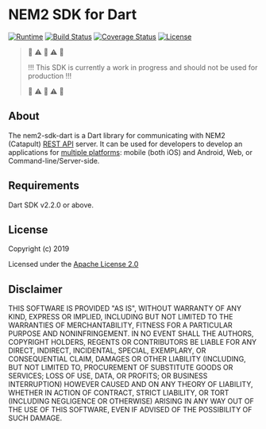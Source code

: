 [comment]: # (Replace variables LANGUAGE_NAME, YEAR, LICENSE_NAME, CONTRIBUTORS, GITHUB_NICKNAME and complete Requirements and Installation sections)

# NEM2 SDK for Dart

[![Runtime](https://img.shields.io/badge/dart-%3E%3D2.2-brightgreen.svg)][dart-version]
[![Build Status](https://api.travis-ci.org/fajarvm/nem2-sdk-dart.svg?branch=dev)][travis-build]
[![Coverage Status](https://coveralls.io/repos/github/fajarvm/nem2-sdk-dart/badge.svg?branch=dev)][coveralls-build]
[![License](https://img.shields.io/badge/License-Apache%202.0-blue.svg)][apache-license]

> :construction: :warning: :rotating_light: :warning: :construction:
> 
> !!! This SDK is currently a work in progress and should not be used for production !!!
> 
> :construction: :warning: :rotating_light: :warning: :construction:

## About
The nem2-sdk-dart is a Dart library for communicating with NEM2 (Catapult) [REST API][nemtech-api] server. It can be used for developers to develop an applications for [multiple platforms][dart-platforms]: mobile (both iOS) and Android, Web, or Command-line/Server-side.

## Requirements
Dart SDK v2.2.0 or above.

## License

Copyright (c) 2019

Licensed under the [Apache License 2.0](LICENSE)

## Disclaimer

THIS SOFTWARE IS PROVIDED "AS IS", WITHOUT WARRANTY OF ANY KIND, EXPRESS OR IMPLIED, INCLUDING BUT NOT LIMITED TO THE WARRANTIES OF MERCHANTABILITY, FITNESS FOR A PARTICULAR PURPOSE AND NONINFRINGEMENT. IN NO EVENT SHALL THE AUTHORS, COPYRIGHT HOLDERS, REGENTS OR CONTRIBUTORS BE LIABLE FOR ANY DIRECT, INDIRECT, INCIDENTAL, SPECIAL, EXEMPLARY, OR CONSEQUENTIAL CLAIM, DAMAGES OR OTHER LIABILITY (INCLUDING, BUT NOT LIMITED TO, PROCUREMENT OF SUBSTITUTE GOODS OR SERVICES; LOSS OF USE, DATA, OR PROFITS; OR BUSINESS INTERRUPTION) HOWEVER CAUSED AND ON ANY THEORY OF LIABILITY, WHETHER IN ACTION OF CONTRACT, STRICT LIABILITY, OR TORT (INCLUDING NEGLIGENCE OR OTHERWISE) ARISING IN ANY WAY OUT OF THE USE OF THIS SOFTWARE, EVEN IF ADVISED OF THE POSSIBILITY OF SUCH DAMAGE.

[self]: https://github.com/fajarvm/nem2-sdk-dart
[issues]: https://github.com/fajarvm/nem2-sdk-dart/issues
[sdk-ref]: http://fajarvm.github.io/nem2-sdk-dart

[apache-license]: https://opensource.org/licenses/Apache-2.0
[travis-build]: https://travis-ci.org/fajarvm/nem2-sdk-dart
[coveralls-build]: https://coveralls.io/github/fajarvm/nem2-sdk-dart?branch=dev

[dart-version]: https://api.dartlang.org/stable/2.2.0/index.html
[dart-platforms]: https://www.dartlang.org/guides/platforms
[nemtech-api]: https://nemtech.github.io/api.html
